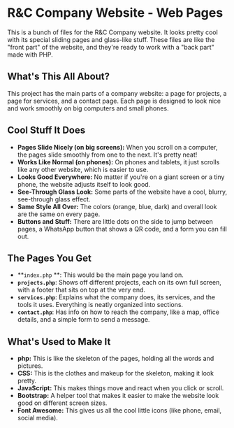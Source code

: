 # R&C Company Website - Web Pages

This is a bunch of files for the R&C Company website. It looks pretty cool with its special sliding pages and glass-like stuff. These files are like the "front part" of the website, and they're ready to work with a "back part" made with PHP.

## What's This All About?

This project has the main parts of a company website: a page for projects, a page for services, and a contact page. Each page is designed to look nice and work smoothly on big computers and small phones.

## Cool Stuff It Does

*   **Pages Slide Nicely (on big screens):** When you scroll on a computer, the pages slide smoothly from one to the next. It's pretty neat!
*   **Works Like Normal (on phones):** On phones and tablets, it just scrolls like any other website, which is easier to use.
*   **Looks Good Everywhere:** No matter if you're on a giant screen or a tiny phone, the website adjusts itself to look good.
*   **See-Through Glass Look:** Some parts of the website have a cool, blurry, see-through glass effect.
*   **Same Style All Over:** The colors (orange, blue, dark) and overall look are the same on every page.
*   **Buttons and Stuff:** There are little dots on the side to jump between pages, a WhatsApp button that shows a QR code, and a form you can fill out.

## The Pages You Get

*   **`index.php` **: This would be the main page you land on.
*   **`projects.php`**: Shows off different projects, each on its own full screen, with a footer that sits on top at the very end.
*   **`services.php`**: Explains what the company does, its services, and the tools it uses. Everything is neatly organized into sections.
*   **`contact.php`**: Has info on how to reach the company, like a map, office details, and a simple form to send a message.

## What's Used to Make It

*   **php:** This is like the skeleton of the pages, holding all the words and pictures.
*   **CSS:** This is the clothes and makeup for the skeleton, making it look pretty.
*   **JavaScript:** This makes things move and react when you click or scroll.
*   **Bootstrap:** A helper tool that makes it easier to make the website look good on different screen sizes.
*   **Font Awesome:** This gives us all the cool little icons (like phone, email, social media).

